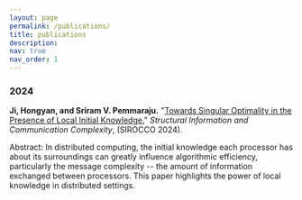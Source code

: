```yaml
---
layout: page
permalink: /publications/
title: publications
description: 
nav: true
nav_order: 1
---
```



### 2024

**Ji, Hongyan, and Sriram V. Pemmaraju.** "[Towards Singular Optimality in the Presence of Local Initial Knowledge.](https://link.springer.com/chapter/10.1007/978-3-031-60603-8_17)" *Structural Information and Communication Complexity*, (SIROCCO 2024).  

Abstract: In distributed computing, the initial knowledge each processor has about its surroundings can greatly influence algorithmic efficiency, particularly the message complexity -- the amount of information exchanged between processors. This paper highlights the power of local knowledge in distributed settings. 
